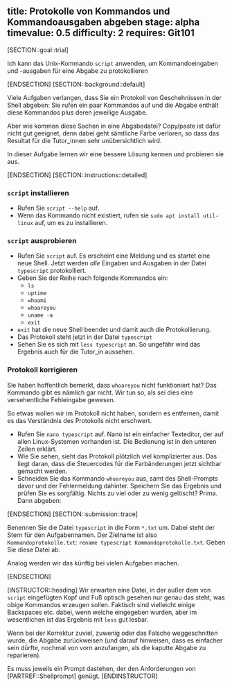 title: Protokolle von Kommandos und Kommandoausgaben abgeben
stage: alpha
timevalue: 0.5
difficulty: 2
requires: Git101
---
[SECTION::goal::trial]

Ich kann das Unix-Kommando `script` anwenden, um Kommandoeingaben und -ausgaben 
für eine Abgabe zu protokollieren

[ENDSECTION]
[SECTION::background::default]

Viele Aufgaben verlangen, dass Sie ein Protokoll von Geschehnissen in der Shell
abgeben: Sie rufen ein paar Kommandos auf und die Abgabe enthält diese Kommandos plus
deren jeweilige Ausgabe.

Aber wie kommen diese Sachen in eine Abgabedatei?
Copy/paste ist dafür nicht gut geeignet, denn dabei geht sämtliche Farbe verloren,
so dass das Resultat für die Tutor_innen sehr unübersichtlich wird.

In dieser Aufgabe lernen wir eine bessere Lösung kennen und probieren sie aus.

[ENDSECTION]
[SECTION::instructions::detailed]

### `script` installieren

- Rufen Sie `script --help` auf.
- Wenn das Kommando nicht existiert, rufen sie `sudo apt install util-linux` auf,
  um es zu installieren.


### `script` ausprobieren

- Rufen Sie `script` auf.
  Es erscheint eine Meldung und es startet eine neue Shell.
  Jetzt werden _alle_ Eingaben und Ausgaben in der Datei `typescript` protokolliert.
- Geben Sie der Reihe nach folgende Kommandos ein:
  - `ls`
  - `uptime`
  - `whoami`
  - `whoareyou`
  - `uname -a`
  - `exit`
- `exit` hat die neue Shell beendet und damit auch die Protokollierung.
- Das Protokoll steht jetzt in der Datei `typescript`
- Sehen Sie es sich mit `less typescript` an.
  So ungefähr wird das Ergebnis auch für die Tutor_in aussehen.
  

### Protokoll korrigieren

Sie haben hoffentlich bemerkt, dass `whoareyou` nicht funktioniert hat?
Das Kommando gibt es nämlich gar nicht.
Wir tun so, als sei dies eine versehentliche Fehleingabe gewesen.

So etwas wollen wir im Protokoll nicht haben, sondern es entfernen, damit es das
Verständnis des Protokolls nicht erschwert.

- Rufen Sie `nano typescript` auf.
  Nano ist ein einfacher Texteditor, der auf allen Linux-Systemen vorhanden ist.
  Die Bedienung ist in den unteren Zeilen erklärt.
- Wie Sie sehen, sieht das Protokoll plötzlich viel komplizierter aus.
  Das liegt daran, dass die Steuercodes für die Farbänderungen jetzt sichtbar gemacht werden.
- Schneiden Sie das Kommando `whoareyou` aus, samt des Shell-Prompts davor
  und der Fehlermeldung dahinter.
  Speichern Sie das Ergebnis und prüfen Sie es sorgfältig.
  Nichts zu viel oder zu wenig gelöscht? Prima. Dann abgeben:
  
[ENDSECTION]
[SECTION::submission::trace]

Benennen Sie die Datei `typescript` in die Form `*.txt` um.
Dabei steht der Stern für den Aufgabennamen.
Der Zielname ist also `Kommandoprotokolle.txt`:
`rename typescript Kommandoprotokolle.txt`.
Geben Sie diese Datei ab.

Analog werden wir das künftig bei vielen Aufgaben machen.

[ENDSECTION]

[INSTRUCTOR::heading]
Wir erwarten eine Datei, in der außer dem von `script` eingefügten Kopf und Fuß
optisch gesehen nur genau das steht, was obige Kommandos erzeugen sollen.
Faktisch sind vielleicht einige Backspaces etc. dabei, wenn welche eingegeben wurden,
aber im wesentlichen ist das Ergebnis mit `less` gut lesbar.

Wenn bei der Korrektur zuviel, zuwenig oder das Falsche weggeschnitten wurde,
die Abgabe zurückweisen (und darauf hinweisen, dass es einfacher sein dürfte,
nochmal von vorn anzufangen, als die kaputte Abgabe zu reparieren).

Es muss jeweils ein Prompt dastehen, der den Anforderungen von
[PARTREF::Shellprompt] genügt.
[ENDINSTRUCTOR]
